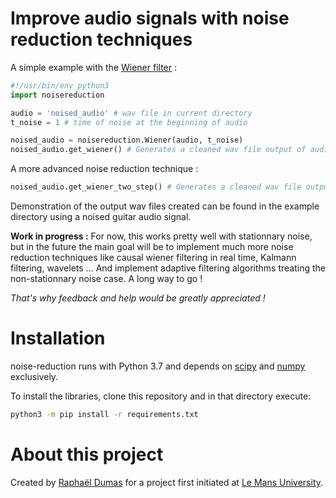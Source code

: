 # Improve audio signals with noise reduction techniques

A simple example with the [Wiener filter](https://en.wikipedia.org/wiki/Wiener_filter) :
```python
#!/usr/bin/env python3
import noisereduction

audio = 'noised_audio' # wav file in current directory
t_noise = 1 # time of noise at the beginning of audio

noised_audio = noisereduction.Wiener(audio, t_noise)
noised_audio.get_wiener() # Generates a cleaned wav file output of audio using Wiener filter
```
A more advanced noise reduction technique :
```python
noised_audio.get_wiener_two_step() # Generates a cleaned wav file output of audio
```
Demonstration of the output wav files created can be found in the example directory using a noised guitar audio signal.


**Work in progress :**
For now, this works pretty well with stationnary noise, but in the future the main goal will be to implement much more noise reduction techniques like causal wiener filtering in real time, Kalmann filtering, wavelets ...
And implement adaptive filtering algorithms treating the non-stationnary noise case. A long way to go !

*That's why feedback and help would be greatly appreciated !*


# Installation
noise-reduction runs with Python 3.7 and depends on [scipy](https://www.scipy.org/) and [numpy](https://www.numpy.org/) exclusively.

To install the libraries, clone this repository and in that directory execute:
```sh
python3 -m pip install -r requirements.txt
```

# About this project
Created by [Raphaël Dumas](https://github.com/DumasRaphael) for a project first initiated at [Le Mans University](http://www.univ-lemans.fr/fr/index.html).
